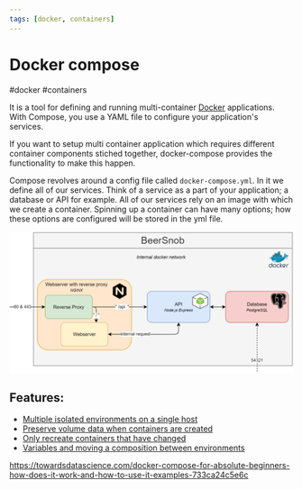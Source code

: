 ```yaml
---
tags: [docker, containers]
---
```

# Docker compose
#docker #containers 

It is a tool for defining and running multi-container [Docker](Microservice%20Architecture/Docker/Docker.md) applications. With Compose, you use a YAML file to configure your application's services.

If you want to setup multi container application which requires different container components stiched together, docker-compose provides the functionality to make this happen. 

Compose revolves around a config file called `docker-compose.yml`. In it we define all of our services. Think of a service as a part of your application; a database or API for example. All of our services rely on an image with which we create a container. Spinning up a container can have many options; how these options are configured will be stored in the yml file.


![Pasted image 20221017161114](Attachments/Pasted%20image%2020221017161114.png)

## Features:
-   [Multiple isolated environments on a single host](https://docs.docker.com/compose/#multiple-isolated-environments-on-a-single-host)
-   [Preserve volume data when containers are created](https://docs.docker.com/compose/#preserve-volume-data-when-containers-are-created)
-   [Only recreate containers that have changed](https://docs.docker.com/compose/#only-recreate-containers-that-have-changed)
-   [Variables and moving a composition between environments](https://docs.docker.com/compose/#variables-and-moving-a-composition-between-environments)



https://towardsdatascience.com/docker-compose-for-absolute-beginners-how-does-it-work-and-how-to-use-it-examples-733ca24c5e6c